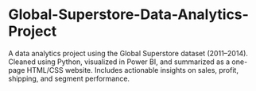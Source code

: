 # Global-Superstore-Data-Analytics-Project
A data analytics project using the Global Superstore dataset (2011–2014). Cleaned using Python, visualized in Power BI, and summarized as a one-page HTML/CSS website. Includes actionable insights on sales, profit, shipping, and segment performance.
